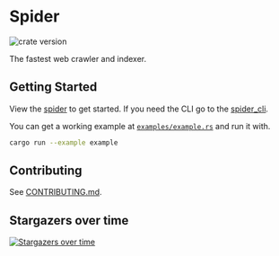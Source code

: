 # Spider

![crate version](https://img.shields.io/crates/v/spider.svg)

The fastest web crawler and indexer.

## Getting Started

View the [spider](/spider/README.md) to get started. If you need the CLI go to the [spider_cli](/spider_cli/README.md).

You can get a working example at [`examples/example.rs`](./example.rs) and run it with.

```sh
cargo run --example example
```

## Contributing

See [CONTRIBUTING.md](CONTRIBUTING.md).

## Stargazers over time

[![Stargazers over time](https://starchart.cc/madeindjs/spider.svg)](https://starchart.cc/madeindjs/spider)
